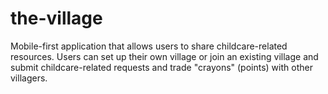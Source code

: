 # the-village
Mobile-first application that allows users to share childcare-related resources.  Users can set up their own village or join an existing village and submit childcare-related requests and trade "crayons" (points) with other villagers.
